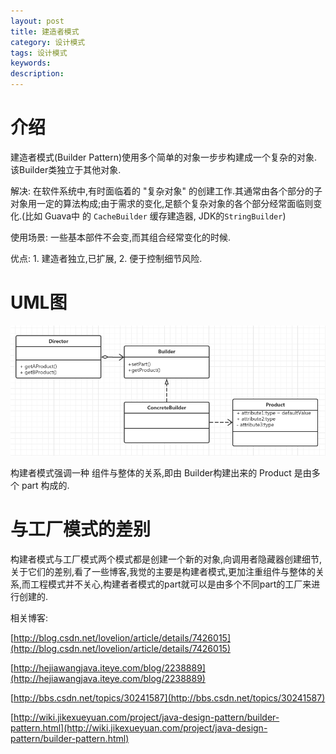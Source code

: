 ```yaml
---
layout: post
title: 建造者模式
category: 设计模式
tags: 设计模式
keywords:
description:
---
```


# 介绍
建造者模式(Builder Pattern)使用多个简单的对象一步步构建成一个复杂的对象.该Builder类独立于其他对象.

解决: 在软件系统中,有时面临着的 "复杂对象" 的创建工作.其通常由各个部分的子对象用一定的算法构成;由于需求的变化,足额个复杂对象的各个部分经常面临则变化.(比如 Guava中 的 `CacheBuilder` 缓存建造器, JDK的`StringBuilder`)

使用场景: 一些基本部件不会变,而其组合经常变化的时候.

优点: 1. 建造者独立,已扩展, 2. 便于控制细节风险.

# UML图

![](/assets/picture/2016-11-23_1.png)

构建者模式强调一种 组件与整体的关系,即由 Builder构建出来的 Product 是由多个 part 构成的.


# 与工厂模式的差别

构建者模式与工厂模式两个模式都是创建一个新的对象,向调用者隐藏器创建细节,关于它们的差别,看了一些博客,我觉的主要是构建者模式,更加注重组件与整体的关系,而工程模式并不关心,构建者者模式的part就可以是由多个不同part的工厂来进行创建的.

相关博客:

[http://blog.csdn.net/lovelion/article/details/7426015](http://blog.csdn.net/lovelion/article/details/7426015)

  [http://hejiawangjava.iteye.com/blog/2238889](http://hejiawangjava.iteye.com/blog/2238889)

[http://bbs.csdn.net/topics/30241587](http://bbs.csdn.net/topics/30241587)

[http://wiki.jikexueyuan.com/project/java-design-pattern/builder-pattern.html](http://wiki.jikexueyuan.com/project/java-design-pattern/builder-pattern.html)
